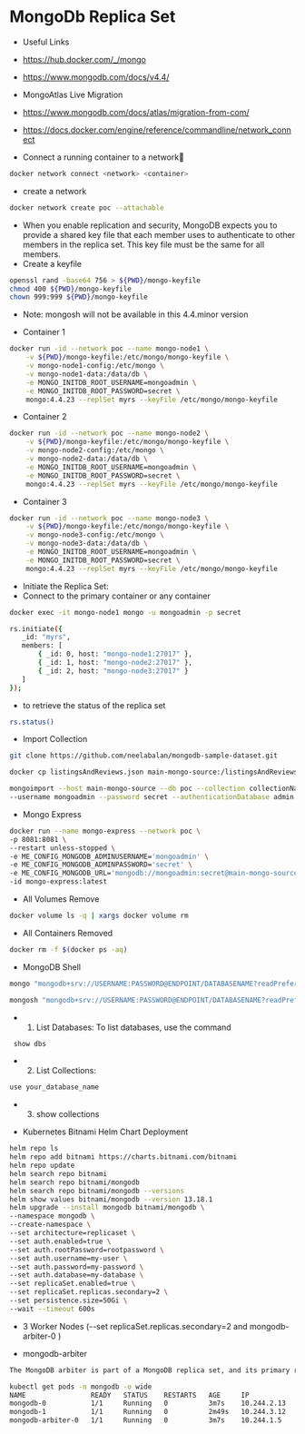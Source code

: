 # MongoDb Replica Set

- Useful Links
- https://hub.docker.com/_/mongo
- https://www.mongodb.com/docs/v4.4/

- MongoAtlas Live Migration
- https://www.mongodb.com/docs/atlas/migration-from-com/

- https://docs.docker.com/engine/reference/commandline/network_connect
- Connect a running container to a network🔗
```bash
docker network connect <network> <container>
```

- create a network
```bash
docker network create poc --attachable
```

- When you enable replication and security, MongoDB expects you to provide a shared key file that each member uses to authenticate to other members in the replica set. This key file must be the same for all members.
- Create a keyfile
```bash
openssl rand -base64 756 > ${PWD}/mongo-keyfile
chmod 400 ${PWD}/mongo-keyfile
chown 999:999 ${PWD}/mongo-keyfile
```


- Note: mongosh will not be available in this 4.4.minor version

- Container 1
```bash
docker run -id --network poc --name mongo-node1 \
    -v ${PWD}/mongo-keyfile:/etc/mongo/mongo-keyfile \
    -v mongo-node1-config:/etc/mongo \
    -v mongo-node1-data:/data/db \
    -e MONGO_INITDB_ROOT_USERNAME=mongoadmin \
    -e MONGO_INITDB_ROOT_PASSWORD=secret \
    mongo:4.4.23 --replSet myrs --keyFile /etc/mongo/mongo-keyfile
```

- Container 2
```bash
docker run -id --network poc --name mongo-node2 \
    -v ${PWD}/mongo-keyfile:/etc/mongo/mongo-keyfile \
    -v mongo-node2-config:/etc/mongo \
	-v mongo-node2-data:/data/db \
	-e MONGO_INITDB_ROOT_USERNAME=mongoadmin \
	-e MONGO_INITDB_ROOT_PASSWORD=secret \
	mongo:4.4.23 --replSet myrs --keyFile /etc/mongo/mongo-keyfile
```

- Container 3
```bash
docker run -id --network poc --name mongo-node3 \
    -v ${PWD}/mongo-keyfile:/etc/mongo/mongo-keyfile \
    -v mongo-node3-config:/etc/mongo \
	-v mongo-node3-data:/data/db \
	-e MONGO_INITDB_ROOT_USERNAME=mongoadmin \
	-e MONGO_INITDB_ROOT_PASSWORD=secret \
	mongo:4.4.23 --replSet myrs --keyFile /etc/mongo/mongo-keyfile
```

- Initiate the Replica Set:
- Connect to the primary container or any container
```bash
docker exec -it mongo-node1 mongo -u mongoadmin -p secret
```

```bash
rs.initiate({
   _id: "myrs",
   members: [
       { _id: 0, host: "mongo-node1:27017" },
       { _id: 1, host: "mongo-node2:27017" },
       { _id: 2, host: "mongo-node3:27017" }
   ]
});
```
- to retrieve the status of the replica set
```bash
rs.status() 
```

- Import Collection
```bash
git clone https://github.com/neelabalan/mongodb-sample-dataset.git

docker cp listingsAndReviews.json main-mongo-source:/listingsAndReviews.json

mongoimport --host main-mongo-source --db poc --collection collectionName --file listingsAndReviews.json \
--username mongoadmin --password secret --authenticationDatabase admin
```

- Mongo Express
```bash
docker run --name mongo-express --network poc \
-p 8081:8081 \
--restart unless-stopped \
-e ME_CONFIG_MONGODB_ADMINUSERNAME='mongoadmin' \
-e ME_CONFIG_MONGODB_ADMINPASSWORD='secret' \
-e ME_CONFIG_MONGODB_URL='mongodb://mongoadmin:secret@main-mongo-source:27017/' \
-id mongo-express:latest
```
- All Volumes Remove
```bash
docker volume ls -q | xargs docker volume rm
```
- All Containers Removed
```bash
docker rm -f $(docker ps -aq)
```

- MongoDB Shell
```bash
mongo "mongodb+srv://USERNAME:PASSWORD@ENDPOINT/DATABASENAME?readPreference=secondary"

mongosh "mongodb+srv://USERNAME:PASSWORD@ENDPOINT/DATABASENAME?readPreference=secondary"
```
  
- 1. List Databases: To list databases, use the command
```bash
 show dbs
```
- 2. List Collections:
```bash
use your_database_name
```

- 3. show collections


- Kubernetes Bitnami Helm Chart Deployment
```bash
helm repo ls
helm repo add bitnami https://charts.bitnami.com/bitnami
helm repo update
helm search repo bitnami
helm search repo bitnami/mongodb
helm search repo bitnami/mongodb --versions
helm show values bitnami/mongodb --version 13.18.1
helm upgrade --install mongodb bitnami/mongodb \
--namespace mongodb \
--create-namespace \
--set architecture=replicaset \
--set auth.enabled=true \
--set auth.rootPassword=rootpassword \
--set auth.username=my-user \
--set auth.password=my-password \
--set auth.database=my-database \
--set replicaSet.enabled=true \
--set replicaSet.replicas.secondary=2 \
--set persistence.size=50Gi \
--wait --timeout 600s
```

- 3 Worker Nodes (--set replicaSet.replicas.secondary=2 and mongodb-arbiter-0 )

- mongodb-arbiter
```bash
The MongoDB arbiter is part of a MongoDB replica set, and its primary role is to participate in elections to decide which member of the replica set will become the primary. Arbiters do not hold any data and are not involved in regular read and write operations. Because they do not hold a copy of the data set, they use fewer system resources.
``````
```bash
kubectl get pods -n mongodb -o wide
NAME                READY   STATUS    RESTARTS   AGE     IP            NODE                 NOMINATED NODE   READINESS GATES
mongodb-0           1/1     Running   0          3m7s    10.244.2.13   cloudgeeks-worker    <none>           <none>
mongodb-1           1/1     Running   0          2m49s   10.244.3.12   cloudgeeks-worker3   <none>           <none>
mongodb-arbiter-0   1/1     Running   0          3m7s    10.244.1.5    cloudgeeks-worker2   <none>           <none>
```

